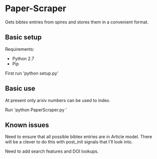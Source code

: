 # Paper-Scraper
Gets bibtex entries from spires and stores them in a convenient format.

## Basic setup
Requirements:
- Python 2.7
- Pip

First run 'python setup.py'

## Basic use
At present only arxiv numbers can be used to index.

Run 'python PaperScraper.py <ARXIVNUMBER>'


## Known issues
Need to ensure that all possible bibtex entries are in Article model. There will be a clever to do this with post_init signals that I'll look into.

Need to add search features and DOI lookups.

